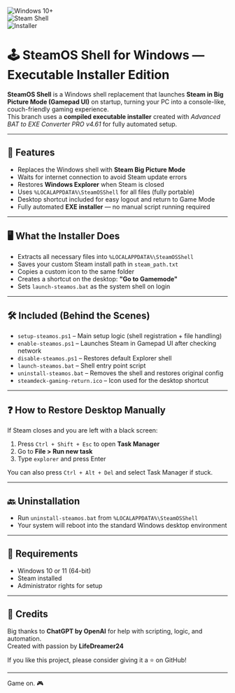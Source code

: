 ![Windows 10+](https://img.shields.io/badge/platform-Windows%2010%2B-blue)  
![Steam Shell](https://img.shields.io/badge/Steam-GamepadUI-lightgrey)  
![Installer](https://img.shields.io/badge/setup-EXE--based-yellow)

# 🕹️ SteamOS Shell for Windows — Executable Installer Edition

**SteamOS Shell** is a Windows shell replacement that launches **Steam in Big Picture Mode (Gamepad UI)** on startup, turning your PC into a console-like, couch-friendly gaming experience.  
This branch uses a **compiled executable installer** created with *Advanced BAT to EXE Converter PRO v4.61* for fully automated setup.

---

## 🚀 Features

- Replaces the Windows shell with **Steam Big Picture Mode**
- Waits for internet connection to avoid Steam update errors
- Restores **Windows Explorer** when Steam is closed
- Uses `%LOCALAPPDATA%\SteamOSShell` for all files (fully portable)
- Desktop shortcut included for easy logout and return to Game Mode
- Fully automated **EXE installer** — no manual script running required

---

## 🖥️ What the Installer Does

- Extracts all necessary files into `%LOCALAPPDATA%\SteamOSShell`
- Saves your custom Steam install path in `steam_path.txt`
- Copies a custom icon to the same folder
- Creates a shortcut on the desktop: **"Go to Gamemode"**
- Sets `launch-steamos.bat` as the system shell on login

---

## 🛠️ Included (Behind the Scenes)

- `setup-steamos.ps1` – Main setup logic (shell registration + file handling)
- `enable-steamos.ps1` – Launches Steam in Gamepad UI after checking network
- `disable-steamos.ps1` – Restores default Explorer shell
- `launch-steamos.bat` – Shell entry point script
- `uninstall-steamos.bat` – Removes the shell and restores original config
- `steamdeck-gaming-return.ico` – Icon used for the desktop shortcut

---

## ❓ How to Restore Desktop Manually

If Steam closes and you are left with a black screen:

1. Press `Ctrl + Shift + Esc` to open **Task Manager**
2. Go to **File > Run new task**
3. Type `explorer` and press Enter

You can also press `Ctrl + Alt + Del` and select Task Manager if stuck.

---

## 🔙 Uninstallation

- Run `uninstall-steamos.bat` from `%LOCALAPPDATA%\SteamOSShell`
- Your system will reboot into the standard Windows desktop environment

---

## 🧠 Requirements

- Windows 10 or 11 (64-bit)
- Steam installed
- Administrator rights for setup

---

## 🙌 Credits

Big thanks to **ChatGPT by OpenAI** for help with scripting, logic, and automation.  
Created with passion by **LifeDreamer24**

If you like this project, please consider giving it a ⭐ on GitHub!

---

Game on. 🎮